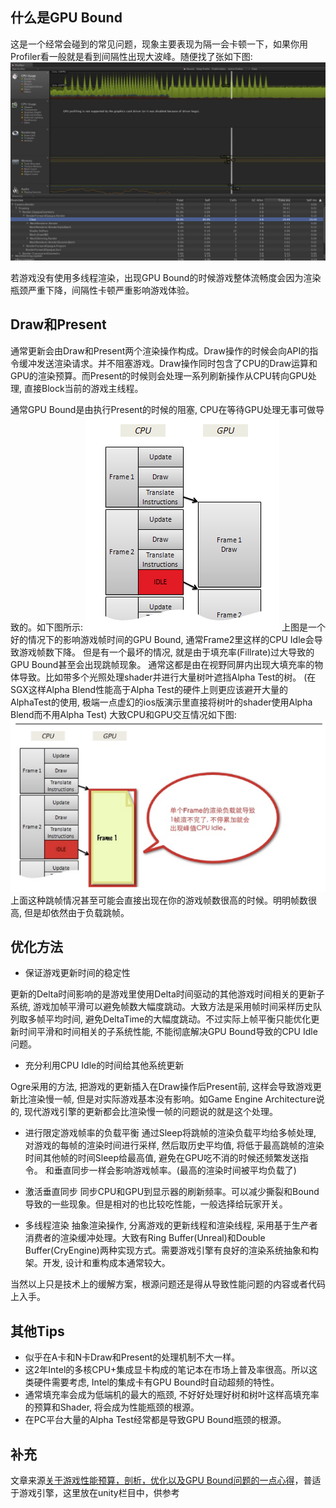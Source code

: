 ## 什么是GPU Bound
这是一个经常会碰到的常见问题，现象主要表现为隔一会卡顿一下，如果你用Profiler看一般就是看到间隔性出现大波峰。随便找了张如下图:
![Unity Profiler下的GPU Bound](https://raw.githubusercontent.com/iningwei/SelfPictureHost/master/Blog/20210428190229.png)

若游戏没有使用多线程渲染，出现GPU Bound的时候游戏整体流畅度会因为渲染瓶颈严重下降，间隔性卡顿严重影响游戏体验。

## Draw和Present
通常更新会由Draw和Present两个渲染操作构成。Draw操作的时候会向API的指令缓冲发送渲染请求。并不阻塞游戏。Draw操作同时包含了CPU的Draw运算和GPU的渲染预算。而Present的时候则会处理一系列刷新操作从CPU转向GPU处理, 直接Block当前的游戏主线程。

通常GPU Bound是由执行Present的时候的阻塞, CPU在等待GPU处理无事可做导致的。如下图所示:
![](https://raw.githubusercontent.com/iningwei/SelfPictureHost/master/Blog/20210428190752.png)
上图是一个好的情况下的影响游戏帧时间的GPU Bound, 通常Frame2里这样的CPU Idle会导致游戏帧数下降。
但是有一个最坏的情况, 就是由于填充率(Fillrate)过大导致的GPU Bound甚至会出现跳帧现象。
通常这都是由在视野同屏内出现大填充率的物体导致。比如带多个光照处理shader并进行大量树叶遮挡Alpha Test的树。
(在SGX这样Alpha Blend性能高于Alpha Test的硬件上则更应该避开大量的AlphaTest的使用, 极端一点虚幻的ios版演示里直接将树叶的shader使用Alpha Blend而不用Alpha Test)
大致CPU和GPU交互情况如下图:
![](https://raw.githubusercontent.com/iningwei/SelfPictureHost/master/Blog/20210428190945.png)
上面这种跳帧情况甚至可能会直接出现在你的游戏帧数很高的时候。明明帧数很高, 但是却依然由于负载跳帧。


## 优化方法
- 保证游戏更新时间的稳定性

更新的Delta时间影响的是游戏里使用Delta时间驱动的其他游戏时间相关的更新子系统, 游戏加帧平滑可以避免帧数大幅度跳动。大致方法是采用帧时间采样历史队列取多帧平均时间, 避免DeltaTime的大幅度跳动。不过实际上帧平衡只能优化更新时间平滑和时间相关的子系统性能, 不能彻底解决GPU Bound导致的CPU Idle问题。

- 充分利用CPU Idle的时间给其他系统更新

Ogre采用的方法, 把游戏的更新插入在Draw操作后Present前, 这样会导致游戏更新比渲染慢一帧, 但是对实际游戏基本没有影响。如Game Engine Architecture说的, 现代游戏引擎的更新都会比渲染慢一帧的问题说的就是这个处理。

- 进行限定游戏帧率的负载平衡
通过Sleep将跳帧的渲染负载平均给多帧处理, 对游戏的每帧的渲染时间进行采样, 然后取历史平均值, 将低于最高跳帧的渲染时间其他帧的时间Sleep给最高值, 避免在GPU吃不消的时候还频繁发送指令。
和垂直同步一样会影响游戏帧率。(最高的渲染时间被平均负载了)

- 激活垂直同步
同步CPU和GPU到显示器的刷新频率。可以减少撕裂和Bound导致的一些现象。但是相对的也比较吃性能，一般选择给玩家开关。

- 多线程渲染
抽象渲染操作, 分离游戏的更新线程和渲染线程, 采用基于生产者消费者的渲染缓冲处理。大致有Ring Buffer(Unreal)和Double Buffer(CryEngine)两种实现方式。需要游戏引擎有良好的渲染系统抽象和构架。开发, 设计和重构成本通常较大。

当然以上只是技术上的缓解方案，根源问题还是得从导致性能问题的内容或者代码上入手。


## 其他Tips

- 似乎在A卡和N卡Draw和Present的处理机制不大一样。
- 这2年Intel的多核CPU+集成显卡构成的笔记本在市场上普及率很高。所以这类硬件需要考虑, Intel的集成卡有GPU Bound时自动超频的特性。
- 通常填充率会成为低端机的最大的瓶颈, 不好好处理好树和树叶这样高填充率的预算和Shader, 将会成为性能瓶颈的根源。
- 在PC平台大量的Alpha Test经常都是导致GPU Bound瓶颈的根源。


## 补充
文章来源[关于游戏性能预算，剖析，优化以及GPU Bound问题的一点心得](https://zhuanlan.zhihu.com/p/22112254)，普适于游戏引擎，这里放在unity栏目中，供参考